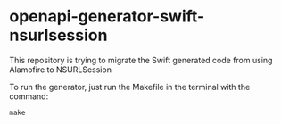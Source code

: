 # openapi-generator-swift-nsurlsession
This repository is trying to migrate the Swift generated code from using Alamofire to NSURLSession

To run the generator, just run the Makefile in the terminal with the command:
```
make
```

